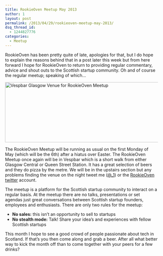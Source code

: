 ```yaml
---
title: RookieOven Meetup May 2013
author: 1
layout: post
permalink: /2013/04/29/rookieoven-meetup-may-2013/
dsq_thread_id:
  - 1244827776
categories:
  - Meetup
---
```

RookieOven has been pretty quite of late, apologies for that, but I do hope to explain the reasons behind that in a post later this week but from here forward I hope for RookieOven to return to providing regular commentary, advice and shout outs to the Scottish startup community. Oh and of course the regular meetup; speaking of which&#8230;

[<img title="vespbar" alt="Vespbar Glasgow Venue for RookieOven Meetup" src="http://www.rookieoven.com/wp-content/uploads/2011/09/vespbar.png" width="620" height="199" />][1]

The RookieOven Meetup will be running as usual on the first Monday of May (which will be the 6th) after a hiatus over Easter. The RookieOven Meetup once again will be in Vespbar which is a short walk from either Glasgow Central or Queen Street Station. It has a great selection of beers and they do pizza by the metre. We will be in the upstairs section but any problems finding the venue on the night tweet me ([@_1][2]) or the [RookieOven twitter][3] account.

The meetup is a platform for the Scottish startup community to interact on a regular basis. At the meetup there are no talks, presentations or set agendas just great conversations between Scottish startup founders, employees and enthusiasts. There are only two rules for the meetup:

  * **No sales:** this isn’t an opportunity to sell to startups
  * **No stealth mode:** Talk! Share your idea’s and experiences with fellow Scottish startups

This month I hope to see a good crowd of people passionate about tech in Scotland. If that&#8217;s you then come along and grab a beer. After all what better way to kick the month off than to come together with your peers for a few drinks?

 [1]: http://www.rookieoven.com/wp-content/uploads/2011/09/vespbar.png
 [2]: http://twitter.com/_1 "Michael Hayes Twitter"
 [3]: http://twitter.com/Rookieoven "RookieOven Twitter"
